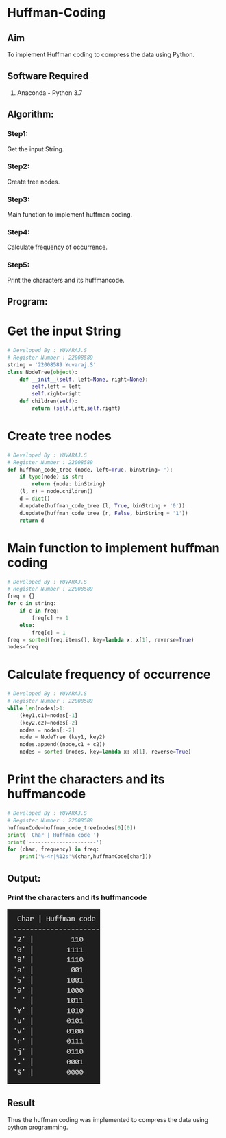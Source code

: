 # Huffman-Coding
## Aim
To implement Huffman coding to compress the data using Python.

## Software Required
1. Anaconda - Python 3.7

## Algorithm:
### Step1:
Get the input String.
### Step2:
Create tree nodes.
### Step3:
Main function to implement huffman coding.
### Step4:
Calculate frequency of occurrence.
### Step5:
Print the characters and its huffmancode.
## Program:
# Get the input String
```python
# Developed By : YUVARAJ.S
# Register Number : 22008589
string = '22008589 Yuvaraj.S'
class NodeTree(object):
    def __init__(self, left=None, right=None): 
        self.left = left
        self.right=right
    def children(self):
        return (self.left,self.right)
```


# Create tree nodes
```python
# Developed By : YUVARAJ.S
# Register Number : 22008589
def huffman_code_tree (node, left=True, binString=''):
    if type(node) is str:
        return {node: binString}
    (l, r) = node.children()
    d = dict()
    d.update(huffman_code_tree (l, True, binString + '0'))
    d.update(huffman_code_tree (r, False, binString + '1'))
    return d
```


# Main function to implement huffman coding
```python
# Developed By : YUVARAJ.S
# Register Number : 22008589
freq = {}
for c in string:
    if c in freq:
        freq[c] += 1
    else:
        freq[c] = 1
freq = sorted(freq.items(), key=lambda x: x[1], reverse=True)
nodes=freq
```


# Calculate frequency of occurrence
```python
# Developed By : YUVARAJ.S
# Register Number : 22008589
while len(nodes)>1:
    (key1,c1)=nodes[-1]
    (key2,c2)=nodes[-2]
    nodes = nodes[:-2]
    node = NodeTree (key1, key2)
    nodes.append((node,c1 + c2))
    nodes = sorted (nodes, key=lambda x: x[1], reverse=True)
```



# Print the characters and its huffmancode
```python
# Developed By : YUVARAJ.S
# Register Number : 22008589
huffmanCode=huffman_code_tree(nodes[0][0])
print(' Char | Huffman code ') 
print('----------------------')
for (char, frequency) in freq:
    print('%-4r|%12s'%(char,huffmanCode[char]))
```
## Output:

### Print the characters and its huffmancode
![](./1.png)


## Result
Thus the huffman coding was implemented to compress the data using python programming.
